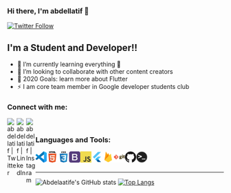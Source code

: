 

### Hi there, I'm abdellatif  👋 


[![Twitter Follow](https://img.shields.io/twitter/follow/ben_Abdellatife?color=1DA1F2&logo=twitter&style=for-the-badge)](https://twitter.com/ben_Abdellatife)

## I'm a Student and  Developer!!


- 🌱 I’m currently learning everything 🤣
- 👯 I’m looking to collaborate with other content creators
- 🥅 2020 Goals: learn more about Flutter
- ⚡  I am core team member in Google developer students club

### Connect with me:

[<img align="left" alt="abdellatif | Twitter" width="22px" src="https://cdn.jsdelivr.net/npm/simple-icons@v3/icons/twitter.svg" />][twitter]
[<img align="left" alt="abdellatif | LinkedIn" width="22px" src="https://cdn.jsdelivr.net/npm/simple-icons@v3/icons/linkedin.svg" />][linkedin]
[<img align="left" alt="abdellatif | Instagram" width="22px" src="https://cdn.jsdelivr.net/npm/simple-icons@v3/icons/instagram.svg" />][instagram]

<br />

### Languages and Tools:

[<img align="left" alt="Visual Studio Code" width="26px" src="https://raw.githubusercontent.com/github/explore/80688e429a7d4ef2fca1e82350fe8e3517d3494d/topics/visual-studio-code/visual-studio-code.png" />][#]
[<img align="left" alt="HTML5" width="26px" src="https://raw.githubusercontent.com/github/explore/80688e429a7d4ef2fca1e82350fe8e3517d3494d/topics/html/html.png" />][#]
[<img align="left" alt="CSS3" width="26px" src="https://raw.githubusercontent.com/github/explore/80688e429a7d4ef2fca1e82350fe8e3517d3494d/topics/css/css.png" />][#]
[<img align="left" alt="Sass" width="26px" src="https://raw.githubusercontent.com/github/explore/80688e429a7d4ef2fca1e82350fe8e3517d3494d/topics/bootstrap/bootstrap.png" />][#]
[<img align="left" alt="JavaScript" width="26px" src="https://raw.githubusercontent.com/github/explore/80688e429a7d4ef2fca1e82350fe8e3517d3494d/topics/javascript/javascript.png" />][#]
[<img align="left" alt="Gatsby" width="26px" src="https://raw.githubusercontent.com/github/explore/e94815998e4e0713912fed477a1f346ec04c3da2/topics/flutter/flutter.png" />][#]
[<img align="left" alt="GraphQL" width="26px" src="https://raw.githubusercontent.com/github/explore/80688e429a7d4ef2fca1e82350fe8e3517d3494d/topics/firebase/firebase.png" />][#]
[<img align="left" alt="Git" width="26px" src="https://raw.githubusercontent.com/github/explore/80688e429a7d4ef2fca1e82350fe8e3517d3494d/topics/git/git.png" />][#]
[<img align="left" alt="GitHub" width="26px" src="https://raw.githubusercontent.com/github/explore/78df643247d429f6cc873026c0622819ad797942/topics/github/github.png" />][#]
[<img align="left" alt="Terminal" width="26px" src="https://raw.githubusercontent.com/github/explore/80688e429a7d4ef2fca1e82350fe8e3517d3494d/topics/terminal/terminal.png" />][#]

<br />
<br />

---
 ![Abdelaatife's GitHub stats](https://github-readme-stats.vercel.app/api?username=abdelaatife&show_icons=true&theme=dark)       [![Top Langs](https://github-readme-stats.vercel.app/api/top-langs/?username=abdelaatife&hide=html&layout=compact)](https://github.com/abdelaatife/github-readme-stats)

 
<!--# Blog posts-->
<!-- BLOG-POST-LIST:START -->
<!-- BLOG-POST-LIST:END -->






[twitter]: https://twitter.com/ben_Abdellatife
[instagram]: https://www.instagram.com/ben.kaida/
[linkedin]:https://www.linkedin.com/in/abdellatif-ben-kaida-062838224
[#]: #
